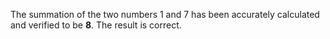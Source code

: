 The summation of the two numbers 1 and 7 has been accurately calculated and verified to be **8**. The result is correct.